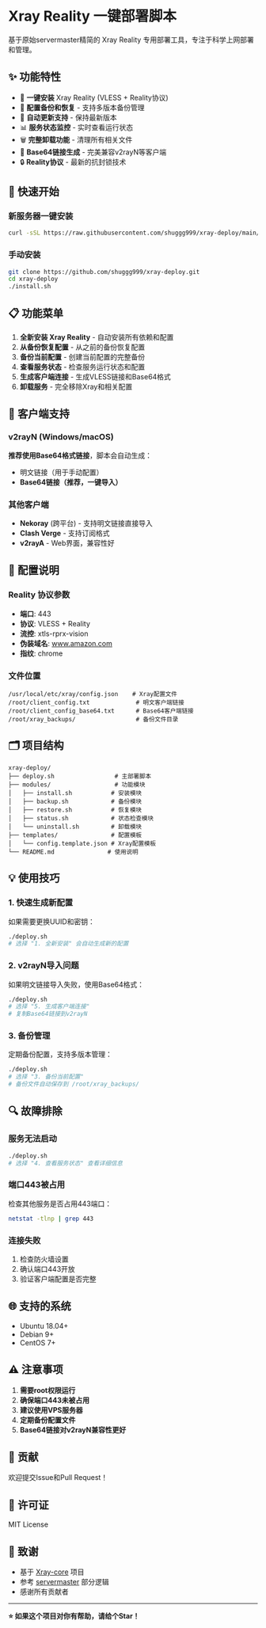 # Xray Reality 一键部署脚本

基于原始servermaster精简的 Xray Reality 专用部署工具，专注于科学上网部署和管理。

## ✨ 功能特性

- 🚀 **一键安装** Xray Reality (VLESS + Reality协议)
- 💾 **配置备份和恢复** - 支持多版本备份管理
- 🔄 **自动更新支持** - 保持最新版本
- 📊 **服务状态监控** - 实时查看运行状态
- 🗑️ **完整卸载功能** - 清理所有相关文件
- 📱 **Base64链接生成** - 完美兼容v2rayN等客户端
- 🔒 **Reality协议** - 最新的抗封锁技术

## 🚀 快速开始

### 新服务器一键安装
```bash
curl -sSL https://raw.githubusercontent.com/shuggg999/xray-deploy/main/install.sh | bash
```

### 手动安装
```bash
git clone https://github.com/shuggg999/xray-deploy.git
cd xray-deploy
./install.sh
```

## 📋 功能菜单

1. **全新安装 Xray Reality** - 自动安装所有依赖和配置
2. **从备份恢复配置** - 从之前的备份恢复配置
3. **备份当前配置** - 创建当前配置的完整备份
4. **查看服务状态** - 检查服务运行状态和配置
5. **生成客户端连接** - 生成VLESS链接和Base64格式
6. **卸载服务** - 完全移除Xray和相关配置

## 📱 客户端支持

### v2rayN (Windows/macOS)
**推荐使用Base64格式链接**，脚本会自动生成：
- 明文链接（用于手动配置）
- **Base64链接（推荐，一键导入）**

### 其他客户端
- **Nekoray** (跨平台) - 支持明文链接直接导入
- **Clash Verge** - 支持订阅格式
- **v2rayA** - Web界面，兼容性好

## 🔧 配置说明

### Reality 协议参数
- **端口**: 443
- **协议**: VLESS + Reality
- **流控**: xtls-rprx-vision
- **伪装域名**: www.amazon.com
- **指纹**: chrome

### 文件位置
```
/usr/local/etc/xray/config.json    # Xray配置文件
/root/client_config.txt             # 明文客户端链接
/root/client_config_base64.txt      # Base64客户端链接
/root/xray_backups/                 # 备份文件目录
```

## 🗂️ 项目结构

```
xray-deploy/
├── deploy.sh                 # 主部署脚本
├── modules/                  # 功能模块
│   ├── install.sh           # 安装模块
│   ├── backup.sh            # 备份模块
│   ├── restore.sh           # 恢复模块
│   ├── status.sh            # 状态检查模块
│   └── uninstall.sh         # 卸载模块
├── templates/               # 配置模板
│   └── config.template.json # Xray配置模板
└── README.md               # 使用说明
```

## 💡 使用技巧

### 1. 快速生成新配置
如果需要更换UUID和密钥：
```bash
./deploy.sh
# 选择 "1. 全新安装" 会自动生成新的配置
```

### 2. v2rayN导入问题
如果明文链接导入失败，使用Base64格式：
```bash
./deploy.sh
# 选择 "5. 生成客户端连接"
# 复制Base64链接到v2rayN
```

### 3. 备份管理
定期备份配置，支持多版本管理：
```bash
./deploy.sh
# 选择 "3. 备份当前配置"
# 备份文件自动保存到 /root/xray_backups/
```

## 🔍 故障排除

### 服务无法启动
```bash
./deploy.sh
# 选择 "4. 查看服务状态" 查看详细信息
```

### 端口443被占用
检查其他服务是否占用443端口：
```bash
netstat -tlnp | grep 443
```

### 连接失败
1. 检查防火墙设置
2. 确认端口443开放
3. 验证客户端配置是否完整

## 🌐 支持的系统

- Ubuntu 18.04+
- Debian 9+
- CentOS 7+

## ⚠️ 注意事项

1. **需要root权限运行**
2. **确保端口443未被占用**
3. **建议使用VPS服务器**
4. **定期备份配置文件**
5. **Base64链接对v2rayN兼容性更好**

## 🤝 贡献

欢迎提交Issue和Pull Request！

## 📄 许可证

MIT License

## 🙏 致谢

- 基于 [Xray-core](https://github.com/XTLS/Xray-core) 项目
- 参考 [servermaster](https://github.com/shuggg999/servermaster) 部分逻辑
- 感谢所有贡献者

---

**⭐ 如果这个项目对你有帮助，请给个Star！**